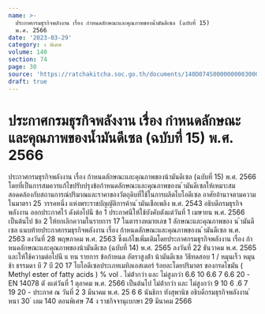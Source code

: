 ```yaml
---
name: >-
  ประกาศกรมธุรกิจพลังงาน เรื่อง กำหนดลักษณะและคุณภาพของน้ำมันดีเซล (ฉบับที่ 15)
  พ.ศ. 2566
date: '2023-03-29'
category: ง พิเศษ
volume: 140
section: 74
page: 30
source: 'https://ratchakitcha.soc.go.th/documents/140D074S0000000003000.pdf'
draft: true
---
```


# ประกาศกรมธุรกิจพลังงาน เรื่อง กำหนดลักษณะและคุณภาพของน้ำมันดีเซล (ฉบับที่ 15) พ.ศ. 2566

ประกาศกรมธุรกิจพลังงาน เรื่อง ก้าหนดลักษณะและคุณภาพของน้ามันดีเซล (ฉบับที่ 15) พ.ศ. 2566 โดยที่เป็นการสมควรแก้ไขปรับปรุงข้อก้าหนดลักษณะและคุณภาพของน ้ามันดีเซลให้เหมาะสม สอดคล้องกับสถานการณ์ปริมาณและราคาของวัตถุดิบที่ใช้ในการผลิตไบโอดีเซล อาศัยอ้านาจตามความในมาตรา 25 วรรคหนึ่ง แห่งพระราชบัญญัติการค้าน ้ามันเชือเพลิง พ.ศ. 2543 อธิบดีกรมธุรกิจ พลังงาน ออกประกาศไว้ ดังต่อไปนี ข้อ 1 ประกาศนีให้ใช้บังคับตังแต่วันที่ 1 เมษายน พ.ศ. 2566 เป็นต้นไป ข้อ 2 ให้ยกเลิกความในรายการ 17 ในตารางหมายเลข 1 ลักษณะและคุณภาพของ น ้ามันดีเซล แนบท้ายประกาศกรมธุรกิจพลังงาน เรื่อง ก้าหนดลักษณะและคุณภาพของน ้ามันดีเซล พ.ศ. 2563 ลงวันที่ 28 พฤษภาคม พ.ศ. 2563 ซึ่งแก้ไขเพิ่มเติมโดยประกาศกรมธุรกิจพลังงาน เรื่อง ก้าหนดลักษณะและคุณภาพของน้ามันดีเซล (ฉบับที่ 14) พ.ศ. 2565 ลงวันที่ 22 ธันวาคม พ.ศ. 2565 และให้ใช้ความต่อไปนี แ ทน รายการ ข้อก้าหนด อัตราสูงต่้า น้ามันดีเซล วิธีทดสอบ 1 / หมุนเร็ว หมุนช้า ธรรมดา บี 7 บี 20 17 ไบโอดีเซลประเภทเมทิลเอสเตอร์ ร้อยละโดยปริมาตร ของกรดไขมัน ( Methyl ester of fatty acids ) % vol . ไม่ต่้ากว่า และ ไม่สูงกว่า 6.6 10 6.6 7 6.6 20 - EN 14078 ตั งแต่วันที่ 1 ตุลาคม พ.ศ. 2566 เป็นต้นไป ไม่ต่้ากว่า และ ไม่สูงกว่า 9 10 6 .6 7 19 20 - ประกาศ ณ วันที่ 2 3 มีนาคม พ.ศ. 25 6 6 นันธิกา ทังสุพานิช อธิบดีกรมธุรกิจพลังงาน ้ หนา 30 ่ เลม 140 ตอนพิเศษ 74 ง ราชกิจจานุเบกษา 29 มีนาคม 2566
